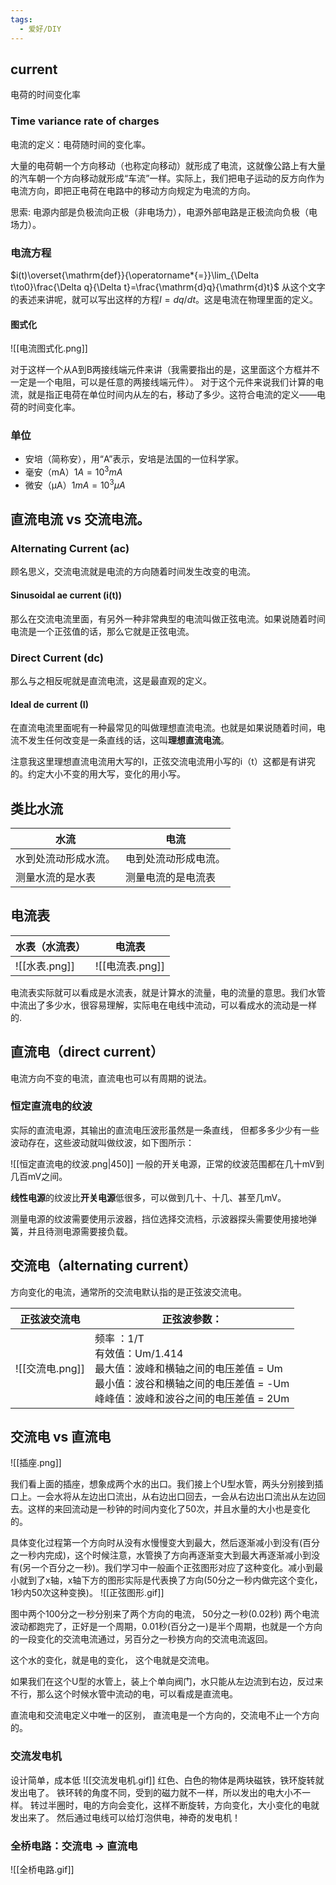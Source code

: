 ```yaml
---
tags:
  - 爱好/DIY
---
```

## current

电荷的时间变化率


### Time variance rate of charges
电流的定义：电荷随时间的变化率。


大量的电荷朝一个方向移动（也称定向移动）就形成了电流，这就像公路上有大量的汽车朝一个方向移动就形成“车流”一样。实际上，我们把电子运动的反方向作为电流方向，即把正电荷在电路中的移动方向规定为电流的方向。

思索: 电源内部是负极流向正极（非电场力），电源外部电路是正极流向负极（电场力）。

### 电流方程
$i(t)\overset{\mathrm{def}}{\operatorname*{=}}\lim_{\Delta t\to0}\frac{\Delta q}{\Delta t}=\frac{\mathrm{d}q}{\mathrm{d}t}$
从这个文字的表述来讲呢，就可以写出这样的方程$I=dq/dt$。这是电流在物理里面的定义。

#### 图式化
![[电流图式化.png]]

对于这样一个从A到B两接线端元件来讲（我需要指出的是，这里面这个方框并不一定是一个电阻，可以是任意的两接线端元件）。
对于这个元件来说我们计算的电流，就是指正电荷在单位时间内从左的右，移动了多少。这符合电流的定义——电荷的时间变化率。



### 单位
- 安培（简称安），用“A”表示，安培是法国的一位科学家。
- 毫安（mA）$1A=10^3mA$
- 微安（μA）$1mA=10^3μA$



## 直流电流 vs 交流电流。
### Alternating Current (ac)
顾名思义，交流电流就是电流的方向随着时间发生改变的电流。
#### Sinusoidal ae current (i(t))
那么在交流电流里面，有另外一种非常典型的电流叫做正弦电流。如果说随着时间电流是一个正弦值的话，那么它就是正弦电流。

### Direct Current (dc)
那么与之相反呢就是直流电流，这是最直观的定义。
#### Ideal de current (I)
在直流电流里面呢有一种最常见的叫做理想直流电流。也就是如果说随着时间，电流不发生任何改变是一条直线的话，这叫**理想直流电流**。


注意我这里理想直流电流用大写的I，正弦交流电流用小写的i（t）这都是有讲究的。约定大小不变的用大写，变化的用小写。


## 类比水流

| 水流         | 电流         |
| ---------- | ---------- |
| 水到处流动形成水流。 | 电到处流动形成电流。 |
| 测量水流的是水表   | 测量电流的是电流表  |
## 电流表

| 水表（水流表）     | 电流表          |
| ----------- | ------------ |
| ![[水表.png]] | ![[电流表.png]] |

电流表实际就可以看成是水流表，就是计算水的流量，电的流量的意思。我们水管中流出了多少水，很容易理解，实际电在电线中流动，可以看成水的流动是一样的.





## 直流电（direct current）
电流方向不变的电流，直流电也可以有周期的说法。
### 恒定直流电的纹波

实际的直流电源，其输出的直流电压波形虽然是一条直线，
但都多多少少有一些波动存在，这些波动就叫做纹波，如下图所示：

![[恒定直流电的纹波.png|450]]
一般的开关电源，正常的纹波范围都在几十mV到几百mV之间。

**线性电源**的纹波比**开关电源**低很多，可以做到几十、十几、甚至几mV。

测量电源的纹波需要使用示波器，挡位选择交流档，示波器探头需要使用接地弹簧，并且待测电源需要接负载。

## 交流电（alternating current）
方向变化的电流，通常所的交流电默认指的是正弦波交流电。

| 正弦波交流电       | 正弦波参数：                                                                                                      |
| ------------ | ----------------------------------------------------------------------------------------------------------- |
| ![[交流电.png]] | 频率    ：1/T<br>有效值：Um/1.414<br>最大值：波峰和横轴之间的电压差值  = Um<br>最小值：波谷和横轴之间的电压差值  = -Um<br>峰峰值：波峰和波谷之间的电压差值  =  2Um |


## 交流电 vs 直流电

![[插座.png]]

我们看上面的插座，想象成两个水的出口。我们接上个U型水管，两头分别接到插口上。一会水将从左边出口流出，从右边出口回去，一会从右边出口流出从左边回去。这样的来回流动是一秒钟的时间内变化了50次，并且水量的大小也是变化的。

具体变化过程第一个方向时从没有水慢慢变大到最大，然后逐渐减小到没有(百分之一秒内完成)，这个时候注意，水管换了方向再逐渐变大到最大再逐渐减小到没有(另一个百分之一秒)。我们学习中一般画个正弦图形对应了这种变化。减小到最小就到了x轴，x轴下方的图形实际是代表换了方向(50分之一秒内做完这个变化，1秒内50次这种变换)。
![[正弦图形.gif]]

图中两个100分之一秒分别来了两个方向的电流， 50分之一秒(0.02秒) 两个电流波动都跑完了，正好是一个周期，0.01秒(百分之一)是半个周期，也就是一个方向的一段变化的交流电流通过，另百分之一秒换方向的交流电流返回。

这个水的变化，就是电的变化， 这个电就是交流电。

如果我们在这个U型的水管上，装上个单向阀门，水只能从左边流到右边，反过来不行，那么这个时候水管中流动的电，可以看成是直流电。

直流电和交流电定义中唯一的区别， 直流电是一个方向的，交流电不止一个方向的。
### 交流发电机

设计简单，成本低
![[交流发电机.gif]]
红色、白色的物体是两块磁铁，铁环旋转就发出电了。
铁环转的角度不同，受到的磁力就不一样，所以发出的电大小不一样。 转过半圈时，电的方向会变化，这样不断旋转，方向变化，大小变化的电就发出来了。 然后通过电线可以给灯泡供电，神奇的发电机！
### 全桥电路：交流电 → 直流电



![[全桥电路.gif]]